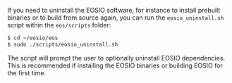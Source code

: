 
If you need to uninstall the EOSIO software, for instance to install prebuilt binaries or to build from source again, you can run the `eosio_uninstall.sh` script within the `eos/scripts` folder:

```sh
$ cd ~/eosio/eos
$ sudo ./scripts/eosio_uninstall.sh
```

The script will prompt the user to optionally uninstall EOSIO dependencies. This is recommended if installing the EOSIO binaries or building EOSIO for the first time.
